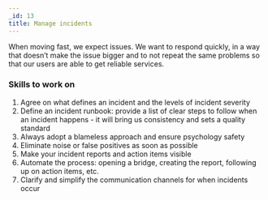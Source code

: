 ```yaml
---
_id: 13
title: Manage incidents
---
```


When moving fast, we expect issues. We want to respond quickly, in a way that doesn’t make the issue bigger and to not repeat the same problems so that our users are able to get reliable services.

### Skills to work on

1. Agree on what defines an incident and the levels of incident severity
1. Define an incident runbook: provide a list of clear steps to follow when an incident happens - it will bring us consistency and sets a quality standard
1. Always adopt a blameless approach and ensure psychology safety
1. Eliminate noise or false positives as soon as possible
1. Make your incident reports and action items visible
1. Automate the process: opening a bridge, creating the report, following up on action items, etc.
1. Clarify and simplify the communication channels for when incidents occur

